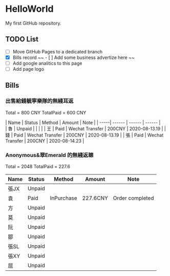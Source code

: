 # HelloWorld

My first GitHub repository.

## TODO List

- [ ] Move GitHub Pages to a dedicated branch
- [x] Bills record
~~ - [ ] Add some business advertize here ~~
- [ ] Add google analitics to this page
- [ ] Add page logo

## Bills

### 出售給錢毓寧樂隊的無綫耳返

Total = 800 CNY
TotalPaid = 600 CNY

| Name | Status | Method | Amount | Note |
| -----| ------ | ------ | ------ |  
| 魯 | Unpaid |  |  |  |
| 王 | Paid | Wechat Transfer | 200CNY | 2020-08-13.19 |
| 錢 | Paid | Wechat Transfer | 200CNY | 2020-08-13.19 |
| 張 | Paid | Wechat Transfer | 200CNY | 2020-08-14.23 |

### Anonymous&翠Emerald 的無綫返聼

Total = 2048
TotalPaid = 227.6

| Name | Status | Method | Amount | Note |
| -----| ------ | ------ | ------ | ---- |
| 張JX | Unpaid |  |  |  |
| 袁 | Paid | InPurchase | 227.6CNY | Order completed |
| 方 | Unpaid |  |  |  |
| 莫 | Unpaid |  |  |  |
| 阮 | Unpaid |  |  |  |
| 鄒 | Unpaid |  |  |  |
| 張SL | Unpaid |  |  |  |
| 張XY | Unpaid |  |  |  |
| 屈 | Unpaid |  |  |  |
